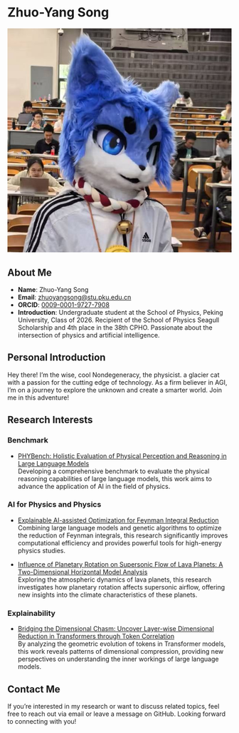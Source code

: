 # Zhuo-Yang Song

![avatar](https://github.com/SonnyNondegeneracy/SonnyNondegeneracy/blob/main/134E0182B7C3EC12AA59D3390595DE6C.jpg)

## About Me

- **Name**: Zhuo-Yang Song
- **Email**: [zhuoyangsong@stu.pku.edu.cn](mailto:zhuoyangsong@stu.pku.edu.cn)
- **ORCID**: [0009-0001-9727-7908](https://orcid.org/0009-0001-9727-7908)
- **Introduction**: Undergraduate student at the School of Physics, Peking University, Class of 2026. Recipient of the School of Physics Seagull Scholarship and 4th place in the 38th CPHO. Passionate about the intersection of physics and artificial intelligence.

## Personal Introduction

Hey there! I’m the wise, cool Nondegeneracy, the physicist. a glacier cat with a passion for the cutting edge of technology. As a firm believer in AGI, I’m on a journey to explore the unknown and create a smarter world. Join me in this adventure!

## Research Interests

### Benchmark

- [PHYBench: Holistic Evaluation of Physical Perception and Reasoning in Large Language Models](https://arxiv.org/abs/2504.16074)  
  Developing a comprehensive benchmark to evaluate the physical reasoning capabilities of large language models, this work aims to advance the application of AI in the field of physics.

### AI for Physics and Physics

- [Explainable AI-assisted Optimization for Feynman Integral Reduction](https://arxiv.org/abs/2502.09544)  
  Combining large language models and genetic algorithms to optimize the reduction of Feynman integrals, this research significantly improves computational efficiency and provides powerful tools for high-energy physics studies.

- [Influence of Planetary Rotation on Supersonic Flow of Lava Planets: A Two-Dimensional Horizontal Model Analysis](https://arxiv.org/abs/2501.04350)  
  Exploring the atmospheric dynamics of lava planets, this research investigates how planetary rotation affects supersonic airflow, offering new insights into the climate characteristics of these planets.

### Explainability

- [Bridging the Dimensional Chasm: Uncover Layer-wise Dimensional Reduction in Transformers through Token Correlation](https://arxiv.org/abs/2503.22547)  
  By analyzing the geometric evolution of tokens in Transformer models, this work reveals patterns of dimensional compression, providing new perspectives on understanding the inner workings of large language models.

## Contact Me

If you’re interested in my research or want to discuss related topics, feel free to reach out via email or leave a message on GitHub. Looking forward to connecting with you!
